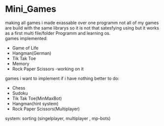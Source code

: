 # Mini_Games
making all games i made exassable over one programm
not all of my games are build with the same librarys so 
it is not that satesfying using but it works as a first
multi file/folder Programm and learning os.\
games implemented:
<ul>
  <li>Game of Life</li>

  <li>Hangman(German)</li>

  <li>Tik Tak Toe</li>
  <li> Memory</li>
  
<li>Rock Paper Scissors -working on it</li>
</ul>

games i want to implement if i have nothing better to do:
<ul>

<li>Chess</li>
<li>Sudoku</li>
<li>Tik Tak Toe(MinMaxBot)</li>
<li>Hangman(hint system)</li>
<li>Rock Paper Scissors(Multiplayer)</li>
  
</ul>


system:
sorting (singelplayer, multiplayer , mp-bots)

